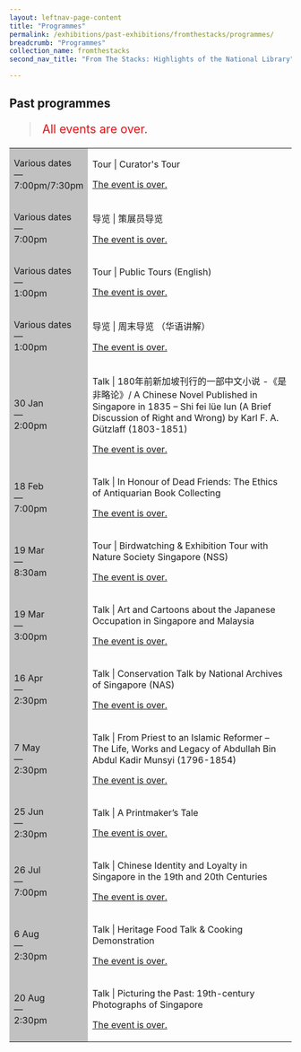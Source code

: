 ```yaml
---
layout: leftnav-page-content
title: "Programmes"
permalink: /exhibitions/past-exhibitions/fromthestacks/programmes/
breadcrumb: "Programmes"
collection_name: fromthestacks
second_nav_title: "From The Stacks: Highlights of the National Library"

---
```


<!-- 

Colours
Upcoming: default colour
Past: #c1c1c1

-->

<section class="sgds-section__progs">

<div class="sgds-container__description">
    <div class="row">
        <div class="col is-10-mobile">

<h2>Past programmes</h2>

<blockquote style="color: #E21216; font-size: 150%;">All events are over.</blockquote>

<table class="table table-v">
    <tr>
        <td style="background-color: #c1c1c1;">Various dates<br>
            &mdash;<br>
            7:00pm/7:30pm</td>
        <td>
            <p>Tour &#124; Curator's Tour</p>
            <p><a href="/programmes/fromthestacks/curator-tours/">The event is over.</a></p>
        </td>
    </tr>    
    <tr>
        <td style="background-color: #c1c1c1;">Various dates<br>
            &mdash;<br>
            7:00pm</td>
        <td>
            <p>导览 &#124; 策展员导览</p>
            <p><a href="/programmes/fromthestacks/curator-tours/">The event is over.</a></p>
        </td>
    </tr>    
    <tr>
        <td style="background-color: #c1c1c1;">Various dates<br>
            &mdash;<br>
            1:00pm</td>
        <td>
            <p>Tour &#124; Public Tours (English)</p>
            <p><a href="/programmes/fromthestacks/public-tours/">The event is over.</a></p>
        </td>
    </tr>    
    <tr>
        <td style="background-color: #c1c1c1;">Various dates<br>
            &mdash;<br>
            1:00pm</td>
        <td>
            <p>导览 &#124; 周末导览 （华语讲解）</p>
            <p><a href="/programmes/fromthestacks/public-tours/">The event is over.</a></p>
        </td>
    </tr>      
    <tr>
        <td style="background-color: #c1c1c1;">30 Jan<br>
            &mdash;<br>
            2:00pm</td>
        <td>
            <p>Talk &#124; 180年前新加坡刊行的一部中文小说 -《是非略论》/ A Chinese Novel Published in Singapore in 1835 – Shi fei lüe lun (A Brief Discussion of Right and Wrong) by Karl F. A. Gützlaff (1803-1851)</p>
            <p><a href="/programmes/sellingdreams/20160130-talk/">The event is over.</a></p>
        </td>
    </tr>      
    <tr>
        <td style="background-color: #c1c1c1;">18 Feb<br>
            &mdash;<br>
            7:00pm</td>
        <td>
            <p>Talk &#124; In Honour of Dead Friends: The Ethics of Antiquarian Book Collecting</p>
            <p><a href="/programmes/sellingdreams/20160218-talk/">The event is over.</a></p>
        </td>
    </tr>     
    <tr>
        <td style="background-color: #c1c1c1;">19 Mar<br>
            &mdash;<br>
            8:30am</td>
        <td>
            <p>Tour &#124; Birdwatching &amp; Exhibition Tour with Nature Society Singapore (NSS)</p>
            <p><a href="/programmes/sellingdreams/20160319-tour/">The event is over.</a></p>
        </td>
    </tr>    
    <tr>
        <td style="background-color: #c1c1c1;">19 Mar<br>
            &mdash;<br>
            3:00pm</td>
        <td>
            <p>Talk &#124; Art and Cartoons about the Japanese Occupation in Singapore and Malaysia</p>
            <p><a href="/programmes/sellingdreams/20160319-talk/">The event is over.</a></p>
        </td>
    </tr>      
    <tr>
        <td style="background-color: #c1c1c1;">16 Apr<br>
            &mdash;<br>
            2:30pm</td>
        <td>
            <p>Talk &#124; Conservation Talk by National Archives of Singapore (NAS)</p>
            <p><a href="/programmes/sellingdreams/20160416-talk/">The event is over.</a></p>
        </td>
    </tr>     
    <tr>
        <td style="background-color: #c1c1c1;">7 May<br>
            &mdash;<br>
            2:30pm</td>
        <td>
            <p>Talk &#124; From Priest to an Islamic Reformer – The Life, Works and Legacy of Abdullah Bin Abdul Kadir Munsyi (1796-1854)</p>
            <p><a href="/programmes/sellingdreams/20160507-talk/">The event is over.</a></p>
        </td>
    </tr>    
    <tr>
        <td style="background-color: #c1c1c1;">25 Jun<br>
            &mdash;<br>
            2:30pm</td>
        <td>
            <p>Talk &#124; A Printmaker’s Tale</p>
            <p><a href="/programmes/sellingdreams/20160625-talk/">The event is over.</a></p>
        </td>
    </tr>    
    <tr>
        <td style="background-color: #c1c1c1;">26 Jul<br>
            &mdash;<br>
            7:00pm</td>
        <td>
            <p>Talk &#124; Chinese Identity and Loyalty in Singapore in the 19th and 20th Centuries</p>
            <p><a href="/programmes/sellingdreams/20160726-talk/">The event is over.</a></p>
        </td>
    </tr>    
    <tr>
        <td style="background-color: #c1c1c1;">6 Aug<br>
            &mdash;<br>
            2:30pm</td>
        <td>
            <p>Talk &#124; Heritage Food Talk &amp; Cooking Demonstration</p>
            <p><a href="/programmes/sellingdreams/20160806-talk/">The event is over.</a></p>
        </td>
    </tr>      
    <tr>
        <td style="background-color: #c1c1c1;">20 Aug<br>
            &mdash;<br>
            2:30pm</td>
        <td>
            <p>Talk &#124; Picturing the Past: 19th-century Photographs of Singapore</p>
            <p><a href="/programmes/sellingdreams/20160820-talk/">The event is over.</a></p>
        </td>
    </tr>         
</table>
        </div>
    </div>
</div>
</section>